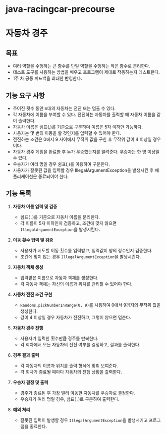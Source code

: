 # java-racingcar-precourse

# 자동차 경주

## 목표

- 여러 역할을 수행하는 큰 함수를 단일 역할을 수행하는 작은 함수로 분리한다.
- 테스트 도구를 사용하는 방법을 배우고 프로그램이 제대로 작동하는지 테스트한다.
- 1주 차 공통 피드백을 최대한 반영한다.

## 기능 요구 사항 

- 주어진 횟수 동안 n대의 자동차는 전진 또는 멈출 수 있다.
- 각 자동차에 이름을 부여할 수 있다. 전진하는 자동차를 출력할 때 자동차 이름을 같이 출력한다.
- 자동차 이름은 쉼표(,)를 기준으로 구분하며 이름은 5자 이하만 가능하다.
- 사용자는 몇 번의 이동을 할 것인지를 입력할 수 있어야 한다.
- 전진하는 조건은 0에서 9 사이에서 무작위 값을 구한 후 무작위 값이 4 이상일 경우이다.
- 자동차 경주 게임을 완료한 후 누가 우승했는지를 알려준다. 우승자는 한 명 이상일 수 있다.
- 우승자가 여러 명일 경우 쉼표(,)를 이용하여 구분한다.
- 사용자가 잘못된 값을 입력할 경우 IllegalArgumentException을 발생시킨 후 애플리케이션은 종료되어야 한다.

## 기능 목록

1. **자동차 이름 입력 및 검증**
    - 쉼표(`,`)를 기준으로 자동차 이름을 분리한다.
    - 각 이름이 5자 이하인지 검증하고, 조건에 맞지 않으면 `IllegalArgumentException`을 발생시킨다.

2. **이동 횟수 입력 및 검증**
    - 사용자가 시도할 이동 횟수를 입력받고, 입력값이 양의 정수인지 검증한다.
    - 조건에 맞지 않는 경우 `IllegalArgumentException`을 발생시킨다.

3. **자동차 객체 생성**
    - 입력받은 이름으로 자동차 객체를 생성한다.
    - 각 자동차 객체는 자신의 이름과 위치를 관리할 수 있어야 한다.

4. **자동차 전진 조건 구현**
    - `Randoms.pickNumberInRange(0, 9)`를 사용하여 0에서 9까지의 무작위 값을 생성한다.
    - 값이 4 이상일 경우 자동차가 전진하고, 그렇지 않으면 멈춘다.

5. **자동차 경주 진행**
    - 사용자가 입력한 횟수만큼 경주를 반복한다.
    - 각 회차에서 모든 자동차의 전진 여부를 결정하고, 결과를 출력한다.

6. **경주 결과 출력**
    - 각 자동차의 이름과 위치를 출력 형식에 맞춰 보여준다.
    - 각 회차가 종료될 때마다 자동차의 진행 상황을 출력한다.

7. **우승자 결정 및 출력**
    - 경주가 종료된 후 가장 멀리 이동한 자동차를 우승자로 결정한다.
    - 우승자가 여러 명일 경우, 쉼표(`,`)로 구분하여 출력한다.

8. **예외 처리**
    - 잘못된 입력이 발생할 경우 `IllegalArgumentException`을 발생시키고 프로그램을 종료한다.
